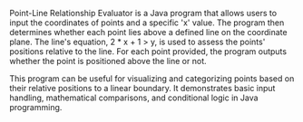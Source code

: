 Point-Line Relationship Evaluator is a Java program that allows users to input the coordinates of points and a specific 'x' value. The program then determines whether each point lies above a defined line on the coordinate plane. The line's equation, 2 * x + 1 > y, is used to assess the points' positions relative to the line. For each point provided, the program outputs whether the point is positioned above the line or not.

This program can be useful for visualizing and categorizing points based on their relative positions to a linear boundary. It demonstrates basic input handling, mathematical comparisons, and conditional logic in Java programming.
